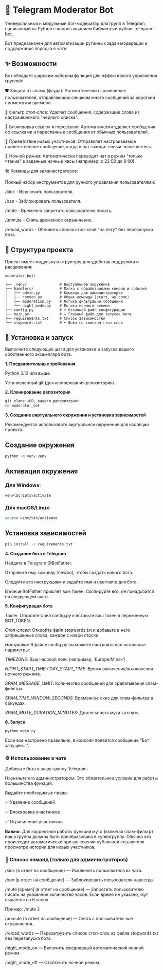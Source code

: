 # 🤖 Telegram Moderator Bot

Универсальный и модульный бот-модератор для групп в Telegram, написанный на Python с использованием библиотеки python-telegram-bot.

Бот предназначен для автоматизации рутинных задач модерации и поддержания порядка в чате.

## ✨ Возможности

Бот обладает широким набором функций для эффективного управления группой:

🛡️ Защита от спама (флуда): Автоматически ограничивает пользователей, отправляющих слишком много сообщений за короткий промежуток времени.

🚫 Фильтр стоп-слов: Удаляет сообщения, содержащие слова из настраиваемого "черного списка".

🔗 Блокировка ссылок и пересылок: Автоматически удаляет сообщения со ссылками и пересланные сообщения от обычных пользователей.

👋 Приветствие новых участников: Отправляет настраиваемое приветственное сообщение, когда в чат заходит новый пользователь.

🌙 Ночной режим: Автоматически переводит чат в режим "только чтение" в заданные ночные часы (например, с 22:00 до 9:00).

🛠️ Команды для администраторов:

Полный набор инструментов для ручного управления пользователями:

/kick - Исключить пользователя.

/ban - Заблокировать пользователя.

/mute - Временно запретить пользователю писать.

/unmute - Снять временное ограничение.

/reload_words - Обновить список стоп-слов "на лету" без перезапуска бота.

## 📂 Структура проекта

Проект имеет модульную структуру для удобства поддержки и расширения:
```
moderator_bot/

├── .venv/               # Виртуальное окружение
├── handlers/            # Папка с обработчиками команд и событий
│   ├── admin.py         # Команды для администраторов
│   ├── common.py        # Общие команды (start, welcome)
│   ├── moderation.py    # Логика фильтрации сообщений
│   └── night_mode.py    # Логика ночного режима
├── config.py            # ⬅️ Основной файл конфигурации
├── main.py              # ⬅️ Главный файл для запуска бота
├── requirements.txt     # Список зависимостей
└── stopwords.txt        # ⬅️ Файл со списком стоп-слов
```
## 🚀 Установка и запуск

Выполните следующие шаги для установки и запуска вашего собственного экземпляра бота.

**1. Предварительные требования**

Python 3.10 или выше.

Установленный git (для клонирования репозитория).

**2. Клонирование репозитория**
```bash
git clone <URL_вашего_репозитория>
cd moderator_bot
```
**3. Создание виртуального окружения и установка зависимостей**

Рекомендуется использовать виртуальное окружение для изоляции проекта.

## Создание окружения
```bash
python -m venv venv
```

## Активация окружения

### Для Windows:
```bash
venv\Scripts\activate
```

### Для macOS/Linux:
```bash
source venv/bin/activate
```
## Установка зависимостей
```bash
pip install -r requirements.txt
```
**4. Создание бота в Telegram**

Найдите в Telegram @BotFather.

Отправьте ему команду /newbot, чтобы создать нового бота.

Следуйте его инструкциям и задайте имя и username для бота.

В конце BotFather пришлет вам токен. Скопируйте его, он понадобится на следующем шаге.

**5. Конфигурация бота**

*Токен*: Откройте файл config.py и вставьте ваш токен в переменную BOT_TOKEN.

*Стоп-слова*: Откройте файл stopwords.txt и добавьте в него запрещенные слова, каждое с новой строки.

*Настройки*: В файле config.py вы можете настроить все остальные параметры:

*TIMEZONE*: Ваш часовой пояс (например, 'Europe/Minsk').

*NIGHT_START_TIME / DAY_START_TIME*: Время включения/выключения ночного режима.

*SPAM_MESSAGE_LIMIT*: Количество сообщений для срабатывания спам-фильтра.

*SPAM_TIME_WINDOW_SECONDS*: Временное окно для спам-фильтра в секундах.

*SPAM_MUTE_DURATION_MINUTES*: Длительность мута за спам.

**6. Запуск**

```bash
python main.py
```
Если все настроено правильно, в консоли появится сообщение "Бот запущен...".

### ⚙️ Использование в чате

Добавьте бота в вашу группу Telegram.

Назначьте его администратором. Это обязательное условие для работы большинства функций.

Выдайте необходимые права:

✅ Удаление сообщений

✅ Блокировка участников

✅ Ограничение участников

**Важно:** Для корректной работы функций мута (включая спам-фильтр) ваша группа должна быть преобразована в супергруппу. Обычно это происходит автоматически при включении публичной ссылки или просмотре истории для новых участников.

### 📝 Список команд (только для администраторов)

/kick (в ответ на сообщение) — Исключить пользователя из чата.

/ban (в ответ на сообщение) — Заблокировать пользователя навсегда.

/mute [время] (в ответ на сообщение) — Запретить пользователю писать на указанное количество часов. Если время не указано, мут выдается на 6 часов.

Пример: /mute 3

/unmute (в ответ на сообщение) — Снять с пользователя все ограничения.

/reload_words — Перезагрузить список стоп-слов из файла stopwords.txt без перезапуска бота.

/night_mode_on — Включить ежедневный автоматический ночной режим.

/night_mode_off — Отключить ночной режим.